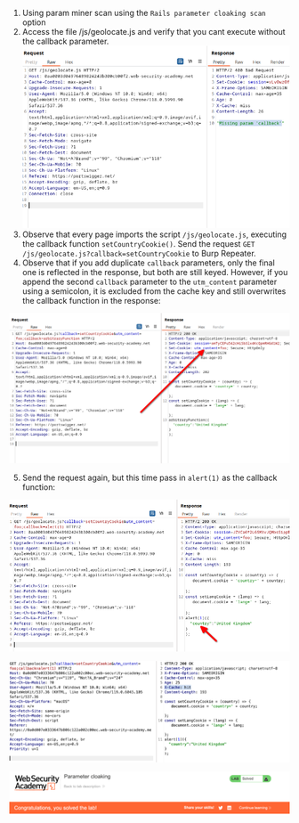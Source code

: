 
1. Using param miner scan using the `Rails parameter cloaking scan` option
2. Access the file /js/geolocate.js and verify that you cant execute without the callback parameter. 
![](/static/img/Pasted_image_20231117170304.png)
3. Observe that every page imports the script `/js/geolocate.js`, executing the callback function `setCountryCookie()`. Send the request `GET /js/geolocate.js?callback=setCountryCookie` to Burp Repeater.
4. Observe that if you add duplicate `callback` parameters, only the final one is reflected in the response, but both are still keyed. However, if you append the second `callback` parameter to the `utm_content` parameter using a semicolon, it is excluded from the cache key and still overwrites the callback function in the response:

![](/static/img/Pasted_image_20231117170526.png)


5. Send the request again, but this time pass in `alert(1)` as the callback function:

![](/static/img/Pasted_image_20231117170637.png)

![](/static/img/Pasted_image_20231118100921.png)


![](/static/img/Pasted_image_20231118100847.png)